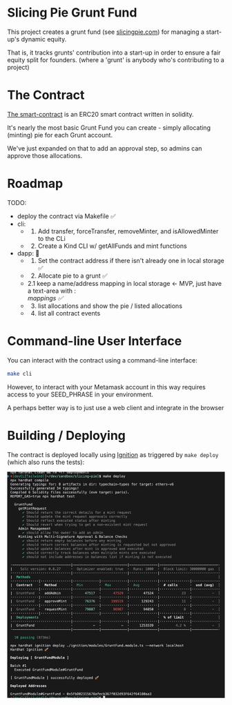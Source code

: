 # Slicing Pie Grunt Fund

This project creates a grunt fund (see [slicingpie.com](https://slicingpie.com/)) for managing a start-up's dynamic equity.

That is, it tracks grunts' contribution into a start-up in order to ensure a fair equity split for founders.
(where a 'grunt' is anybody who's contributing to a project)

# The Contract
[The smart-contract](./contracts/GruntFund.sol) is an ERC20 smart contract written in solidity.

It's nearly the most basic Grunt Fund you can create - simply allocating (minting) pie for each Grunt account.

We've just expanded on that to add an approval step, so admins can approve those allocations.

# Roadmap

TODO:
 * deploy the contract via Makefile ✅ 
 * cli:
   * 1. Add transfer, forceTransfer, removeMinter, and isAllowedMinter to the CLi
   * 2. Create a Kind CLI w/ getAllFunds and mint functions
 * dapp: 🦕 
   * 1. Set the contract address if there isn't already one in local storage ✅ 
   * 2. Allocate pie to a grunt ✅ 
   *   2.1 keep a name/address mapping in local storage <- MVP, just have a text-area with <name>:<address> mappings ✅ 
   * 3. list allocations and show the pie / listed allocations
   * 4. list all contract events

# Command-line User Interface

You can interact with the contract using a command-line interface:

```sh
make cli
```

However, to interact with your Metamask account in this way requires access to your SEED_PHRASE in your environment.

A perhaps better way is to just use a web client and integrate in the browser

# Building / Deploying

The contract is deployed locally using [Ignition](https://hardhat.org/ignition/docs/guides/deploy) as triggered by `make deploy` (which also runs the tests):

![./docs/deployment.png](./docs/deployment.png)
